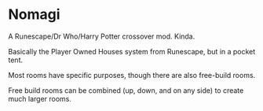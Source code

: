 # Nomagi

A Runescape/Dr Who/Harry Potter crossover mod. Kinda.

Basically the Player Owned Houses system from Runescape, but in a pocket tent.

Most rooms have specific purposes, though there are also free-build rooms.

Free build rooms can be combined (up, down, and on any side) to create much larger rooms.